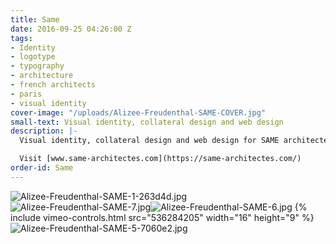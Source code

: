 ```yaml
---
title: Same
date: 2016-09-25 04:26:00 Z
tags:
- Identity
- logotype
- typography
- architecture
- french architects
- paris
- visual identity
cover-image: "/uploads/Alizee-Freudenthal-SAME-COVER.jpg"
small-text: Visual identity, collateral design and web design
description: |-
  Visual identity, collateral design and web design for SAME architectes, an up-and-coming architecture studio in Paris.

  Visit [www.same-architectes.com](https://same-architectes.com/)
order-id: Same
---
```


![Alizee-Freudenthal-SAME-1-263d4d.jpg](/uploads/Alizee-Freudenthal-SAME-1-263d4d.jpg)![Alizee-Freudenthal-SAME-7.jpg](/uploads/Alizee-Freudenthal-SAME-7.jpg)![Alizee-Freudenthal-SAME-6.jpg](/uploads/Alizee-Freudenthal-SAME-6.jpg)
{% include vimeo-controls.html src="536284205" width="16" height="9" %}
![Alizee-Freudenthal-SAME-5-7060e2.jpg](/uploads/Alizee-Freudenthal-SAME-5-7060e2.jpg)
